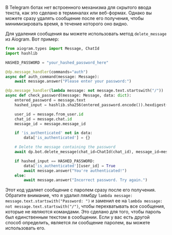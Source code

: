 В Telegram ботах нет встроенного механизма для скрытого ввода текста, как это сделано в терминалах или веб-формах. Однако вы можете сразу удалять сообщение после его получения, чтобы минимизировать время, в течение которого оно видно.

Для удаления сообщения вы можете использовать метод `delete_message` из Aiogram. Вот пример:

```python
from aiogram.types import Message, ChatId
import hashlib

HASHED_PASSWORD = "your_hashed_password_here"

@dp.message_handler(commands="auth")
async def auth_command(message: Message):
    await message.answer("Please enter your password:")

@dp.message_handler(lambda message: not message.text.startswith("/"))
async def check_password(message: Message, data: dict):
    entered_password = message.text
    hashed_input = hashlib.sha256(entered_password.encode()).hexdigest()

    user_id = message.from_user.id
    chat_id = message.chat.id
    message_id = message.message_id

    if 'is_authenticated' not in data:
        data['is_authenticated'] = {}

    # Delete the message containing the password
    await dp.bot.delete_message(chat_id=ChatId(chat_id), message_id=message_id)

    if hashed_input == HASHED_PASSWORD:
        data['is_authenticated'][user_id] = True
        await message.answer("You're authenticated!")
    else:
        await message.answer("Incorrect password. Try again.")
```

Этот код удаляет сообщение с паролем сразу после его получения. Обратите внимание, что я удалил лямбду `lambda message: message.text.startswith("Password: ")` и заменил ее на `lambda message: not message.text.startswith("/")`, чтобы перехватывать все сообщения, которые не являются командами. Это сделано для того, чтобы пароль был единственным текстом в сообщении. Если у вас есть другой способ определить, является ли сообщение паролем, вы можете использовать его.
